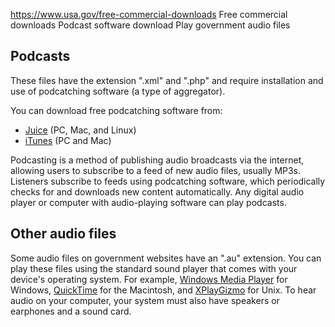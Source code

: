 

https://www.usa.gov/free-commercial-downloads
Free commercial downloads
Podcast software download
Play government audio files

**Podcasts**
------------

These files have the extension ".xml" and ".php" and require installation and use of podcatching software (a type of aggregator).

You can download free podcatching software from:

* [Juice](https://juicereceiver.sourceforge.net/index.php)
  (PC, Mac, and Linux)
* [iTunes](https://www.apple.com/itunes/)
  (PC and Mac)

Podcasting is a method of publishing audio broadcasts via the internet, allowing users to subscribe to a feed of new audio files, usually MP3s. Listeners subscribe to feeds using podcatching software, which periodically checks for and downloads new content automatically. Any digital audio player or computer with audio-playing software can play podcasts.

**Other audio files**
---------------------

Some audio files on government websites have an ".au" extension. You can play these files using the standard sound player that comes with your device's operating system. For example,
[Windows Media Player](https://support.microsoft.com/en-us/windows/windows-media-player-d10303a5-896c-2ce2-53d4-5bd5b9fd888b)
for Windows,
[QuickTime](https://support.apple.com/downloads/quicktime)
for the Macintosh, and
[XPlayGizmo](ftp://ftp.ncsa.uiuc.edu/Mosaic/Unix/viewers/xplaygizmo/)
for Unix. To hear audio on your computer, your system must also have speakers or earphones and a sound card.
